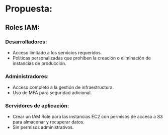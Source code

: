 # Propuesta:

## Roles IAM:

### Desarrolladores:

* Acceso limitado a los servicios requeridos.
* Políticas personalizadas que prohíben la creación o eliminación de instancias de producción.

### Administradores:

* Acceso completo a la gestión de infraestructura.
* Uso de MFA para seguridad adicional.

### Servidores de aplicación:

* Crear un IAM Role para las instancias EC2 con permisos de acceso a S3 para almacenar y recuperar datos.
* Sin permisos administrativos.